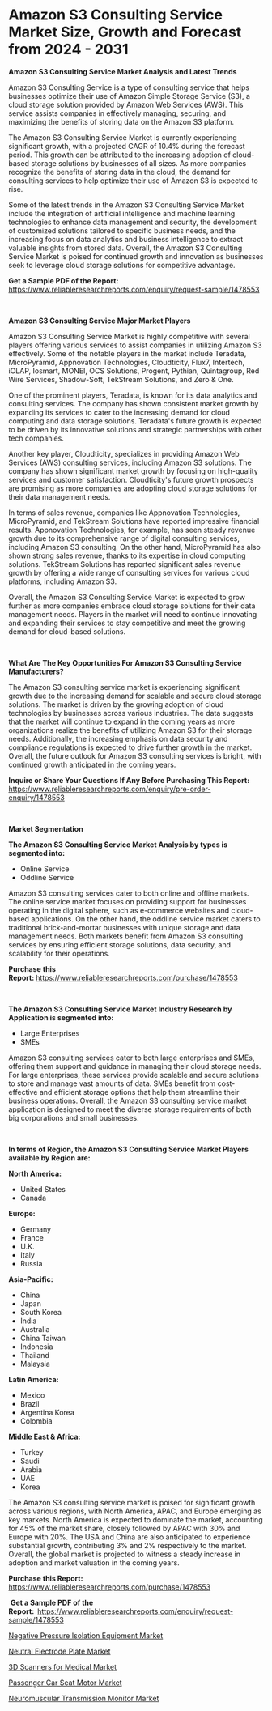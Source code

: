 <p><h1>Amazon S3 Consulting Service Market Size, Growth and Forecast from 2024 - 2031</h1></p><p><strong>Amazon S3 Consulting Service Market Analysis and Latest Trends</strong></p>
<p><p>Amazon S3 Consulting Service is a type of consulting service that helps businesses optimize their use of Amazon Simple Storage Service (S3), a cloud storage solution provided by Amazon Web Services (AWS). This service assists companies in effectively managing, securing, and maximizing the benefits of storing data on the Amazon S3 platform.</p><p>The Amazon S3 Consulting Service Market is currently experiencing significant growth, with a projected CAGR of 10.4% during the forecast period. This growth can be attributed to the increasing adoption of cloud-based storage solutions by businesses of all sizes. As more companies recognize the benefits of storing data in the cloud, the demand for consulting services to help optimize their use of Amazon S3 is expected to rise.</p><p>Some of the latest trends in the Amazon S3 Consulting Service Market include the integration of artificial intelligence and machine learning technologies to enhance data management and security, the development of customized solutions tailored to specific business needs, and the increasing focus on data analytics and business intelligence to extract valuable insights from stored data. Overall, the Amazon S3 Consulting Service Market is poised for continued growth and innovation as businesses seek to leverage cloud storage solutions for competitive advantage.</p></p>
<p><strong>Get a Sample PDF of the Report:&nbsp;</strong> <a href="https://www.reliableresearchreports.com/enquiry/request-sample/1478553">https://www.reliableresearchreports.com/enquiry/request-sample/1478553</a></p>
<p>&nbsp;</p>
<p><strong>Amazon S3 Consulting Service Major Market Players</strong></p>
<p><p>Amazon S3 Consulting Service Market is highly competitive with several players offering various services to assist companies in utilizing Amazon S3 effectively. Some of the notable players in the market include Teradata, MicroPyramid, Appnovation Technologies, Cloudticity, Flux7, Intertech, iOLAP, Iosmart, MONEI, OCS Solutions, Progent, Pythian, Quintagroup, Red Wire Services, Shadow-Soft, TekStream Solutions, and Zero & One.</p><p>One of the prominent players, Teradata, is known for its data analytics and consulting services. The company has shown consistent market growth by expanding its services to cater to the increasing demand for cloud computing and data storage solutions. Teradata's future growth is expected to be driven by its innovative solutions and strategic partnerships with other tech companies.</p><p>Another key player, Cloudticity, specializes in providing Amazon Web Services (AWS) consulting services, including Amazon S3 solutions. The company has shown significant market growth by focusing on high-quality services and customer satisfaction. Cloudticity's future growth prospects are promising as more companies are adopting cloud storage solutions for their data management needs.</p><p>In terms of sales revenue, companies like Appnovation Technologies, MicroPyramid, and TekStream Solutions have reported impressive financial results. Appnovation Technologies, for example, has seen steady revenue growth due to its comprehensive range of digital consulting services, including Amazon S3 consulting. On the other hand, MicroPyramid has also shown strong sales revenue, thanks to its expertise in cloud computing solutions. TekStream Solutions has reported significant sales revenue growth by offering a wide range of consulting services for various cloud platforms, including Amazon S3.</p><p>Overall, the Amazon S3 Consulting Service Market is expected to grow further as more companies embrace cloud storage solutions for their data management needs. Players in the market will need to continue innovating and expanding their services to stay competitive and meet the growing demand for cloud-based solutions.</p></p>
<p>&nbsp;</p>
<p><strong>What Are The Key Opportunities For Amazon S3 Consulting Service Manufacturers?</strong></p>
<p><p>The Amazon S3 consulting service market is experiencing significant growth due to the increasing demand for scalable and secure cloud storage solutions. The market is driven by the growing adoption of cloud technologies by businesses across various industries. The data suggests that the market will continue to expand in the coming years as more organizations realize the benefits of utilizing Amazon S3 for their storage needs. Additionally, the increasing emphasis on data security and compliance regulations is expected to drive further growth in the market. Overall, the future outlook for Amazon S3 consulting services is bright, with continued growth anticipated in the coming years.</p></p>
<p><strong>Inquire or Share Your Questions If Any Before Purchasing This Report:</strong> <a href="https://www.reliableresearchreports.com/enquiry/pre-order-enquiry/1478553">https://www.reliableresearchreports.com/enquiry/pre-order-enquiry/1478553</a></p>
<p>&nbsp;</p>
<p><strong>Market Segmentation</strong></p>
<p><strong>The Amazon S3 Consulting Service Market Analysis by types is segmented into:</strong></p>
<p><ul><li>Online Service</li><li>Oddline Service</li></ul></p>
<p><p>Amazon S3 consulting services cater to both online and offline markets. The online service market focuses on providing support for businesses operating in the digital sphere, such as e-commerce websites and cloud-based applications. On the other hand, the oddline service market caters to traditional brick-and-mortar businesses with unique storage and data management needs. Both markets benefit from Amazon S3 consulting services by ensuring efficient storage solutions, data security, and scalability for their operations.</p></p>
<p><strong>Purchase this Report:&nbsp;</strong><a href="https://www.reliableresearchreports.com/purchase/1478553">https://www.reliableresearchreports.com/purchase/1478553</a></p>
<p>&nbsp;</p>
<p><strong>The Amazon S3 Consulting Service Market Industry Research by Application is segmented into:</strong></p>
<p><ul><li>Large Enterprises</li><li>SMEs</li></ul></p>
<p><p>Amazon S3 consulting services cater to both large enterprises and SMEs, offering them support and guidance in managing their cloud storage needs. For large enterprises, these services provide scalable and secure solutions to store and manage vast amounts of data. SMEs benefit from cost-effective and efficient storage options that help them streamline their business operations. Overall, the Amazon S3 consulting service market application is designed to meet the diverse storage requirements of both big corporations and small businesses.</p></p>
<p>&nbsp;</p>
<p><strong>In terms of Region, the Amazon S3 Consulting Service Market Players available by Region are:</strong></p>
<p>
    <p> <strong> North America: </strong>
        <ul>
            <li>United States</li>
            <li>Canada</li>
        </ul>
        </p> 
    <p> <strong> Europe: </strong>
        <ul>
            <li>Germany</li>
            <li>France</li>
            <li>U.K.</li>
            <li>Italy</li>
            <li>Russia</li>
        </ul>
        </p> 
    <p> <strong> Asia-Pacific: </strong>
        <ul>
            <li>China</li>
            <li>Japan</li>
            <li>South Korea</li>
            <li>India</li>
            <li>Australia</li>
            <li>China Taiwan</li>
            <li>Indonesia</li>
            <li>Thailand</li>
            <li>Malaysia</li>
        </ul>
        </p> 
    <p> <strong> Latin America: </strong>
        <ul>
            <li>Mexico</li>
            <li>Brazil</li>
            <li>Argentina Korea</li>
            <li>Colombia</li>
        </ul>
        </p> 
    <p> <strong> Middle East & Africa: </strong>
        <ul>
            <li>Turkey</li>
            <li>Saudi</li>
            <li>Arabia</li>
            <li>UAE</li>
            <li>Korea</li>
        </ul>
    </p>
    </p>
<p><p>The Amazon S3 consulting service market is poised for significant growth across various regions, with North America, APAC, and Europe emerging as key markets. North America is expected to dominate the market, accounting for 45% of the market share, closely followed by APAC with 30% and Europe with 20%. The USA and China are also anticipated to experience substantial growth, contributing 3% and 2% respectively to the market. Overall, the global market is projected to witness a steady increase in adoption and market valuation in the coming years.</p></p>
<p><strong>Purchase this Report: </strong><a href="https://www.reliableresearchreports.com/purchase/1478553">https://www.reliableresearchreports.com/purchase/1478553</a></p>
<p>&nbsp;<strong>Get a Sample PDF of the Report:&nbsp;&nbsp;</strong><a href="https://www.reliableresearchreports.com/enquiry/request-sample/1478553">https://www.reliableresearchreports.com/enquiry/request-sample/1478553</a></p>
<p><strong></strong></p>
<p><p><a href="https://medium.com/@marianmraz_72126/negative-pressure-isolation-equipment-market-trends-and-market-analysis-forecasted-for-period-5c282ae9380d">Negative Pressure Isolation Equipment Market</a></p><p><a href="https://medium.com/@marianmraz_72126/neutral-electrode-plate-market-the-key-to-successful-business-strategy-forecast-till-2031-76a87bba9ebc">Neutral Electrode Plate Market</a></p><p><a href="https://medium.com/@marianmraz_72126/3d-scanners-for-medical-market-furnishes-information-on-market-share-market-trends-and-market-fd00ef54c86b">3D Scanners for Medical Market</a></p><p><a href="https://github.com/kathiaseamanalvaradovlprc2h/Market-Research-Report-List-1/blob/main/passenger-car-seat-motor-market.md">Passenger Car Seat Motor Market</a></p><p><a href="https://medium.com/@marianmraz_72126/neuromuscular-transmission-monitor-market-size-reveals-the-best-marketing-channels-in-global-7a23107b91b9">Neuromuscular Transmission Monitor Market</a></p></p>